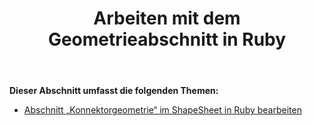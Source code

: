﻿---
title: Arbeiten mit dem Geometrieabschnitt in Ruby
type: docs
weight: 140
url: /de/java/working-with-geometry-section-in-ruby/
---
**Dieser Abschnitt umfasst die folgenden Themen:**

- [Abschnitt „Konnektorgeometrie“ im ShapeSheet in Ruby bearbeiten](/diagram/de/java/edit-connector-geometry-section-in-the-shapesheet-in-ruby/)
